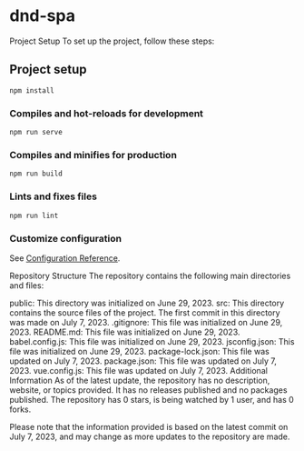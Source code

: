 # dnd-spa
Project Setup
To set up the project, follow these steps:

## Project setup
```
npm install
```

### Compiles and hot-reloads for development
```
npm run serve
```

### Compiles and minifies for production
```
npm run build
```

### Lints and fixes files
```
npm run lint
```

### Customize configuration
See [Configuration Reference](https://cli.vuejs.org/config/).

Repository Structure
The repository contains the following main directories and files:

public: This directory was initialized on June 29, 2023.
src: This directory contains the source files of the project. The first commit in this directory was made on July 7, 2023.
.gitignore: This file was initialized on June 29, 2023.
README.md: This file was initialized on June 29, 2023.
babel.config.js: This file was initialized on June 29, 2023.
jsconfig.json: This file was initialized on June 29, 2023.
package-lock.json: This file was updated on July 7, 2023.
package.json: This file was updated on July 7, 2023.
vue.config.js: This file was updated on July 7, 2023.
Additional Information
As of the latest update, the repository has no description, website, or topics provided. It has no releases published and no packages published. The repository has 0 stars, is being watched by 1 user, and has 0 forks.

Please note that the information provided is based on the latest commit on July 7, 2023, and may change as more updates to the repository are made.
